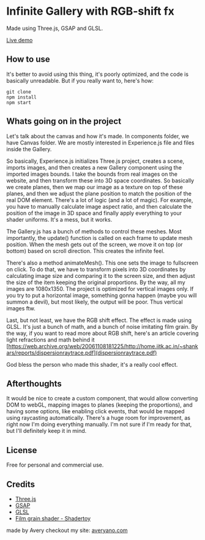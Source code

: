 # Infinite Gallery with RGB-shift fx

Made using Three.js, GSAP and GLSL.

[Live demo](https://wendel-moretti.web.app/)

## How to use

It's better to avoid using this thing, it's poorly optimized, and the code is basically unreadable. But if you really want to, here's how:

```
git clone
npm install
npm start
```

## Whats going on in the project

Let's talk about the canvas and how it's made. In components folder, we have Canvas folder. We are mostly interested in Experience.js file and files inside the Gallery.

So basically, Experience.js initializes Three.js project, creates a scene, imports images, and then creates a new Gallery component using the imported images bounds. I take the bounds from real images on the website, and then transform these into 3D space coordinates. So basically we create planes, then we map our image as a texture on top of these planes, and then we adjust the plane position to match the position of the real DOM element. There's a lot of logic (and a lot of magic). For example, you have to manually calculate image aspect ratio, and then calculate the position of the image in 3D space and finally apply everything to your shader uniforms. It's a mess, but it works.

The Gallery.js has a bunch of methods to control these meshes. Most importantly, the update() function is called on each frame to update mesh position. When the mesh gets out of the screen, we move it on top (or bottom) based on scroll direction. This creates the infinite feel.

There's also a method animateMesh(). This one sets the image to fullscreen on click. To do that, we have to transform pixels into 3D coordinates by calculating image size and comparing it to the screen size, and then adjust the size of the item keeping the original proportions. By the way, all my images are 1080x1350. The project is optimized for vertical images only. If you try to put a horizontal image, something gonna happen (maybe you will summon a devil), but most likely, the output will be poor. Thus vertical images ftw.

Last, but not least, we have the RGB shift effect. The effect is made using GLSL. It's just a bunch of math, and a bunch of noise imitating film grain. By the way, if you want to read more about RGB shift, here's an article covering light refractions and math behind it [https://web.archive.org/web/20061108181225/http://home.iitk.ac.in/~shankars/reports/dispersionraytrace.pdf](dispersionraytrace.pdf)

God bless the person who made this shader, it's a really cool effect.

## Afterthoughts

It would be nice to create a custom component, that would allow converting DOM to webGL, mapping images to planes (keeping the proportions), and having some options, like enabling click events, that would be mapped using raycasting automatically. There's a huge room for improvement, as right now I'm doing everything manually. I'm not sure if I'm ready for that, but I'll definitely keep it in mind.

## License

Free for personal and commercial use.

## Credits

- [Three.js](https://threejs.org/)
- [GSAP](https://greensock.com/gsap/)
- [GLSL](<https://www.khronos.org/opengl/wiki/Core_Language_(GLSL)>)
- [Film grain shader - Shadertoy](https://www.shadertoy.com/view/4t2fRz)

made by Avery
checkout my site: [averyano.com](https://averyano.com/)
